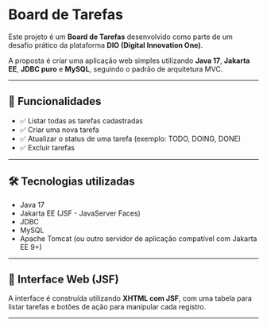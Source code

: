 # Board de Tarefas

Este projeto é um **Board de Tarefas** desenvolvido como parte de um desafio prático da plataforma **DIO (Digital Innovation One)**.

A proposta é criar uma aplicação web simples utilizando **Java 17**, **Jakarta EE**, **JDBC puro** e **MySQL**, seguindo o padrão de arquitetura MVC.

---

## 🎯 Funcionalidades

- ✅ Listar todas as tarefas cadastradas  
- ✅ Criar uma nova tarefa  
- ✅ Atualizar o status de uma tarefa (exemplo: TODO, DOING, DONE)  
- ✅ Excluir tarefas  

---

## 🛠️ Tecnologias utilizadas

- Java 17  
- Jakarta EE (JSF - JavaServer Faces)  
- JDBC  
- MySQL  
- Apache Tomcat (ou outro servidor de aplicação compatível com Jakarta EE 9+)  

---

## 🎨 Interface Web (JSF)

A interface é construída utilizando **XHTML com JSF**, com uma tabela para listar tarefas e botões de ação para manipular cada registro.

---